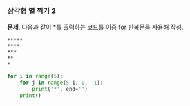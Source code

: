 ### 삼각형 별 찍기 2
**문제**. 다음과 같이 \*를 출력하는 코드를 이중 for 반복문을 사용해 작성.
```
*****
****
***
**
*
```
  
```py
for i in range(5):
    for j in range(5-i, 0, -1):
        print('*', end='')
    print()
```